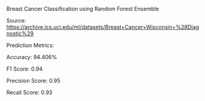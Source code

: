 Breast Cancer Classification using Random Forest Ensemble

Source: https://archive.ics.uci.edu/ml/datasets/Breast+Cancer+Wisconsin+%28Diagnostic%29

Prediction Metrics:

Accuracy: 94.406%

F1 Score:  0.94

Precision Score:  0.95

Recall Score:  0.93
